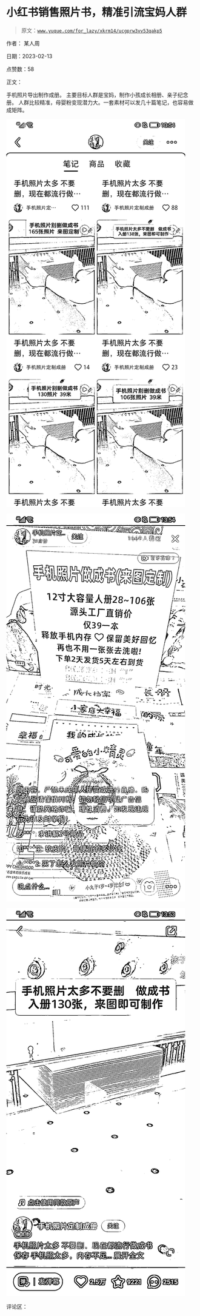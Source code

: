 # 小红书销售照片书，精准引流宝妈人群

> 原文：[`www.yuque.com/for_lazy/xkrm14/ucgprw3vv53qakp5`](https://www.yuque.com/for_lazy/xkrm14/ucgprw3vv53qakp5)

作者： 某人周

日期：2023-02-13

点赞数：58

正文：

手机照片导出制作成册。 主要目标人群是宝妈，制作小孩成长相册、亲子纪念册。 人群比较精准，母婴粉变现潜力大。一套素材可以发几十篇笔记，也容易做成矩阵。

![](img/320da6c5503ff3f5f2fd8cc7e06b7974.png)

![](img/61d44e21defeef09ea95621e2648995f.png)

![](img/65bf52a2e4caf0e6fdd297c851e422bc.png)

评论区：



